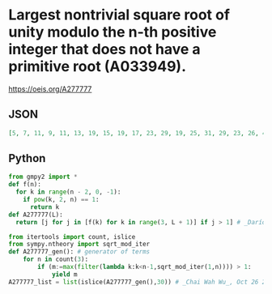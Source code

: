 # Largest nontrivial square root of unity modulo the n\-th positive integer that does not have a primitive root \(A033949\)\.
https://oeis.org/A277777
## JSON
```JSON
[5, 7, 11, 9, 11, 13, 19, 15, 19, 17, 23, 29, 19, 25, 31, 29, 23, 26, 41, 35, 27, 34, 43, 37, 49, 55, 33, 51, 43, 35, 47, 41, 55, 49, 39, 43, 53, 71, 71, 69, 59, 67, 71, 64, 47, 61, 56, 79, 89, 51, 67, 79, 76, 55, 89, 73, 97, 77, 91, 59, 64, 69, 109, 83, 63, 71]
```
## Python
```Python
from gmpy2 import *
def f(n):
  for k in range(n - 2, 0, -1):
    if pow(k, 2, n) == 1:
      return k
def A277777(L):
  return [j for j in [f(k) for k in range(3, L + 1)] if j > 1] # _Darío Clavijo_, Oct 15 2022
```
```Python
from itertools import count, islice
from sympy.ntheory import sqrt_mod_iter
def A277777_gen(): # generator of terms
    for n in count(3):
        if (m:=max(filter(lambda k:k<n-1,sqrt_mod_iter(1,n)))) > 1:
            yield m
A277777_list = list(islice(A277777_gen(),30)) # _Chai Wah Wu_, Oct 26 2022
```
